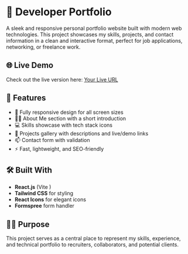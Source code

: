 # 🚀 Developer Portfolio

A sleek and responsive personal portfolio website built with modern web technologies. This project showcases my skills, projects, and contact information in a clean and interactive format, perfect for job applications, networking, or freelance work.

## 🌐 Live Demo

Check out the live version here: [Your Live URL](https://your-live-portfolio-link.com)

## 📌 Features

- 📱 Fully responsive design for all screen sizes
- 🧑‍💼 About Me section with a short introduction
- 💻 Skills showcase with tech stack icons
- 🧩 Projects gallery with descriptions and live/demo links
- 📫 Contact form with validation
- ⚡ Fast, lightweight, and SEO-friendly

## 🛠️ Built With

- **React.js** (Vite )
- **Tailwind CSS** for styling
- **React Icons** for elegant icons
- **Formspree**  form handler 


## 🧑‍🎓 Purpose

This project serves as a central place to represent my skills, experience, and technical portfolio to recruiters, collaborators, and potential clients.



